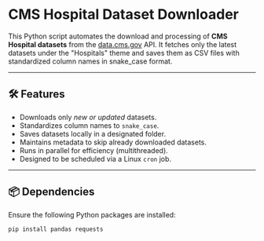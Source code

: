 # CMS Hospital Dataset Downloader

This Python script automates the download and processing of **CMS Hospital datasets** from the [data.cms.gov](https://data.cms.gov/) API. It fetches only the latest datasets under the "Hospitals" theme and saves them as CSV files with standardized column names in snake_case format.

---

## 🛠 Features

- Downloads only *new or updated* datasets.
- Standardizes column names to `snake_case`.
- Saves datasets locally in a designated folder.
- Maintains metadata to skip already downloaded datasets.
- Runs in parallel for efficiency (multithreaded).
- Designed to be scheduled via a Linux `cron` job.

---

## 📦 Dependencies

Ensure the following Python packages are installed:

```bash
pip install pandas requests
